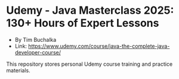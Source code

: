 # Udemy - Java Masterclass 2025: 130+ Hours of Expert Lessons
  - By Tim Buchalka
  - Link: https://www.udemy.com/course/java-the-complete-java-developer-course/

This repository stores personal Udemy course training and practice materials.

